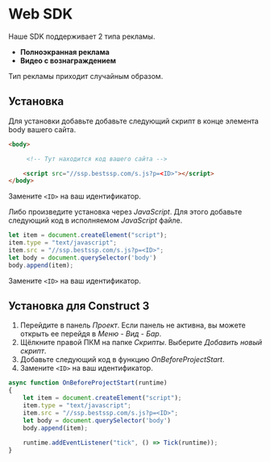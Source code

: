 # Web SDK

Наше SDK поддерживает 2 типа рекламы.
* **Полноэкранная реклама**
* **Видео с вознаграждением**

Тип рекламы приходит случайным образом.

## Установка

Для установки добавьте добавьте следующий скрипт в конце элемента body вашего сайта.

```html
<body>

     <!-- Тут находится код вашего сайта -->

    <script src="//ssp.bestssp.com/s.js?p=<ID>"></script>
</body>
```

Замените `<ID>` на ваш идентификатор.

Либо произведите установка через *JavaScript*. Для этого добавьте следующий код в исполняемом *JavaScript* файле.

```js
let item = document.createElement("script");
item.type = "text/javascript";
item.src = "//ssp.bestssp.com/s.js?p=<ID>";
let body = document.querySelector('body')
body.append(item);
```

Замените `<ID>` на ваш идентификатор.

## Установка для Construct 3

1. Перейдите в панель *Проект*. Если панель не активна, вы можете открыть ее перейдя в *Меню* - *Вид* - *Бар*.
2. Щёлкните правой ПКМ на папке *Скрипты*. Выберите *Добавить новый скрипт*.
3. Добавьте следующий код в функцию *OnBeforeProjectStart*.
4. Замените `<ID>` на ваш идентификатор.

```js
async function OnBeforeProjectStart(runtime)
{
	let item = document.createElement("script");
	item.type = "text/javascript";
	item.src = "//ssp.bestssp.com/s.js?p=<ID>";
	let body = document.querySelector('body')
	body.append(item);
	
	runtime.addEventListener("tick", () => Tick(runtime));
}
```

